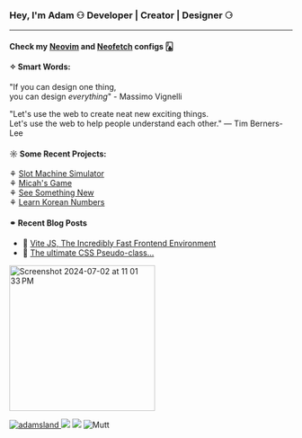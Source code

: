 ### Hey, I'm Adam ⚇ Developer | Creator | Designer ⚆
----------------------------------------
#### Check my <a href="https://github.com/AdamDavisDeveloper/neovim-config" target="_blank">Neovim</a> and <a href="https://github.com/AdamDavisDeveloper/neofetch-config">Neofetch</a> configs 🃛

#### ✧ Smart Words:

"If you can design one thing, <br>
you can design *everything*" - Massimo Vignelli

"Let's use the web to create neat new exciting things. <br>
Let's use the web to help people understand each other."
— Tim Berners-Lee 

#### ☼ Some Recent Projects:
⚘ <a href="https://github.com/AdamDavisDeveloper/slot-machine" target="_blank">Slot Machine Simulator</a> <br>
⚘ <a href="https://github.com/AdamDavisDeveloper/micahs-game" target="_blank">Micah's Game</a> <br>
⚘ <a href="https://see-something-new.netlify.app/" target="_blank">See Something New</a> <br>
⚘ <a href="https://learn-korean-numbers.netlify.app/" target="_blank">Learn Korean Numbers<a/> <br>

#### ⚭ Recent Blog Posts
<!-- BLOGPOSTS:START -->
 - 💫 [Vite JS, The Incredibly Fast Frontend Environment](https://adamsblog.hashnode.dev/vite-js-the-incredibly-fast-frontend-environment)
 - 🐙 [The ultimate CSS Pseudo-class...](https://adamsblog.hashnode.dev/the-ultimate-css-pseudo-class)<!-- BLOGPOSTS:END -->


<img width="259" alt="Screenshot 2024-07-02 at 11 01 33 PM" src="https://github.com/AdamDavisDeveloper/AdamDavisDeveloper/assets/68540487/00a5a47a-25d2-424f-8da1-8b74f6e5a70e">

<a href="https://adams.land/" target="_blank"> ![adamsland](https://github.com/AdamDavisDeveloper/AdamDavisDeveloper/assets/68540487/aec7ef32-beb7-4ad1-8169-006c9c34efc0) <a/> 
<img src="https://anlucas.neocities.org/263gggk.gif" /> <img src="https://anlucas.neocities.org/affection.gif" />
![Mutt](https://github.com/AdamDavisDeveloper/adams-portfolio/assets/68540487/e0fec7e7-116a-43c5-bfb6-51dbcebd61f8)

